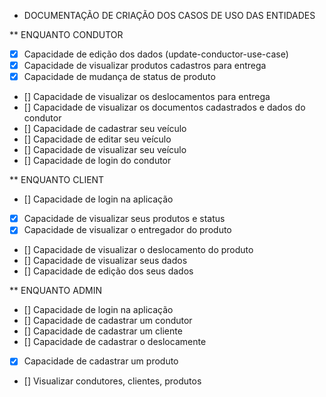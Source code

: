 - DOCUMENTAÇÃO DE CRIAÇÃO DOS CASOS DE USO DAS ENTIDADES

** ENQUANTO CONDUTOR

- [x] Capacidade de edição dos dados (update-conductor-use-case)
- [x] Capacidade de visualizar produtos cadastros para entrega
- [x] Capacidade de mudança de status de produto
- [] Capacidade de visualizar os deslocamentos para entrega
- [] Capacidade de visualizar os documentos cadastrados e dados do condutor
- [] Capacidade de cadastrar seu veículo
- [] Capacidade de editar seu veículo
- [] Capacidade de visualizar seu veículo
- [] Capacidade de login do condutor

** ENQUANTO CLIENT

- [] Capacidade de login na aplicação
- [x] Capacidade de visualizar seus produtos e status
- [x] Capacidade de visualizar o entregador do produto
- [] Capacidade de visualizar o deslocamento do produto
- [] Capacidade de visualizar seus dados
- [] Capacidade de edição dos seus dados

** ENQUANTO ADMIN

- [] Capacidade de login na aplicação
- [] Capacidade de cadastrar um condutor
- [] Capacidade de cadastrar um cliente
- [] Capacidade de cadastrar o deslocamente
- [x] Capacidade de cadastrar um produto
- [] Visualizar condutores, clientes, produtos
